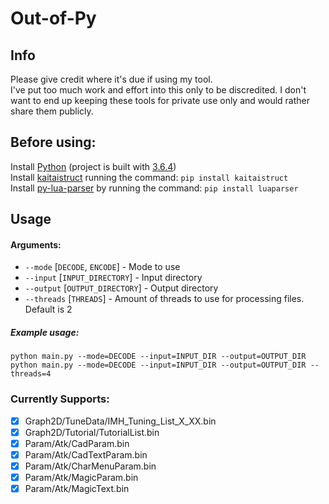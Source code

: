 # Out-of-Py


## Info

Please give credit where it's due if using my tool.</br>
I've put too much work and effort into this only to be discredited. I don't want to end up keeping these tools for private use only and would rather share them publicly.


## Before using:

Install [Python](https://www.python.org/downloads/) (project is built with [3.6.4](https://www.python.org/downloads/release/python-364/))</br>
Install [kaitaistruct](https://pypi.org/project/kaitaistruct/) running the command: `pip install kaitaistruct`</br>
Install [py-lua-parser](https://github.com/boolangery/py-lua-parser) by running the command: `pip install luaparser`</br>


## Usage

#### Arguments:
- `--mode` [`DECODE`, `ENCODE`] - Mode to use
- `--input` [`INPUT_DIRECTORY`] - Input directory
- `--output` [`OUTPUT_DIRECTORY`] - Output directory
- `--threads` [`THREADS`] - Amount of threads to use for processing files. Default is 2

##### Example usage:
```
python main.py --mode=DECODE --input=INPUT_DIR --output=OUTPUT_DIR
python main.py --mode=DECODE --input=INPUT_DIR --output=OUTPUT_DIR --threads=4
```

### Currently Supports:

- [x] Graph2D/TuneData/IMH_Tuning_List_X_XX.bin
- [x] Graph2D/Tutorial/TutorialList.bin
- [x] Param/Atk/CadParam.bin
- [x] Param/Atk/CadTextParam.bin
- [x] Param/Atk/CharMenuParam.bin
- [x] Param/Atk/MagicParam.bin
- [x] Param/Atk/MagicText.bin
